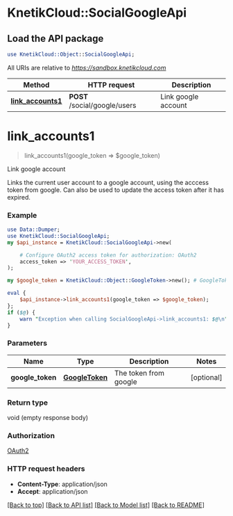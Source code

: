 # KnetikCloud::SocialGoogleApi

## Load the API package
```perl
use KnetikCloud::Object::SocialGoogleApi;
```

All URIs are relative to *https://sandbox.knetikcloud.com*

Method | HTTP request | Description
------------- | ------------- | -------------
[**link_accounts1**](SocialGoogleApi.md#link_accounts1) | **POST** /social/google/users | Link google account


# **link_accounts1**
> link_accounts1(google_token => $google_token)

Link google account

Links the current user account to a google account, using the acccess token from google. Can also be used to update the access token after it has expired.

### Example 
```perl
use Data::Dumper;
use KnetikCloud::SocialGoogleApi;
my $api_instance = KnetikCloud::SocialGoogleApi->new(

    # Configure OAuth2 access token for authorization: OAuth2
    access_token => 'YOUR_ACCESS_TOKEN',
);

my $google_token = KnetikCloud::Object::GoogleToken->new(); # GoogleToken | The token from google

eval { 
    $api_instance->link_accounts1(google_token => $google_token);
};
if ($@) {
    warn "Exception when calling SocialGoogleApi->link_accounts1: $@\n";
}
```

### Parameters

Name | Type | Description  | Notes
------------- | ------------- | ------------- | -------------
 **google_token** | [**GoogleToken**](GoogleToken.md)| The token from google | [optional] 

### Return type

void (empty response body)

### Authorization

[OAuth2](../README.md#OAuth2)

### HTTP request headers

 - **Content-Type**: application/json
 - **Accept**: application/json

[[Back to top]](#) [[Back to API list]](../README.md#documentation-for-api-endpoints) [[Back to Model list]](../README.md#documentation-for-models) [[Back to README]](../README.md)

